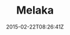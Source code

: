---
title: "Melaka"
date: 2015-02-22T08:26:41Z
draft: false
description: ""
hasGallery: true
type: post
region: "Southeast Asia"
country: "Malaysia"
thumbnail: "melaka-3.jpg"
---